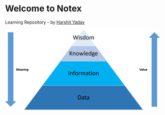 # Welcome to Notex

Learning Repository - by [Harshit Yadav](https://harshityadav.in)

![Knowledge triangle](triangle.png)